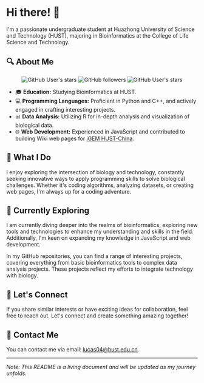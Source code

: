 # Hi there! 👋

I'm a passionate undergraduate student at Huazhong University of Science and Technology (HUST), majoring in Bioinformatics at the College of Life Science and Technology.

## 🔍 About Me
<center>
    <img alt="GitHub User's stars" src="https://img.shields.io/github/stars/Lucas04-nhr?style=flat-square">
    <img alt="GitHub followers" src="https://img.shields.io/github/followers/Lucas04-nhr?style=flat-square">
    <img alt="GitHub User's stars" src="https://img.shields.io/github/stars/Lucas04-nhr?style=flat-square">
</center>

- 🎓 **Education:** Studying Bioinformatics at HUST.
- 💻 **Programming Languages:** Proficient in Python and C++, and actively engaged in crafting interesting projects.
- 📊 **Data Analysis:** Utilizing R for in-depth analysis and visualization of biological data.
- 🌐 **Web Development:** Experienced in JavaScript and contributed to building Wiki web pages for [iGEM HUST-China](https://2023.igem.wiki/hust-china).

## 🚀 What I Do

I enjoy exploring the intersection of biology and technology, constantly seeking innovative ways to apply programming skills to solve biological challenges. Whether it's coding algorithms, analyzing datasets, or creating web pages, I'm always up for a coding adventure.

## 🌱 Currently Exploring

I am currently diving deeper into the realms of bioinformatics, exploring new tools and technologies to enhance my understanding and skills in the field. Additionally, I'm keen on expanding my knowledge in JavaScript and web development.

In my GitHub repositories, you can find a range of interesting projects, covering everything from basic bioinformatics tools to complex data analysis projects. These projects reflect my efforts to integrate technology with biology.

## 🤝 Let's Connect

If you share similar interests or have exciting ideas for collaboration, feel free to reach out. Let's connect and create something amazing together!

## 📮 Contact Me

You can contact me via email: <lucas04@hust.edu.cn>.

---

*Note: This README is a living document and will be updated as my journey unfolds.*
